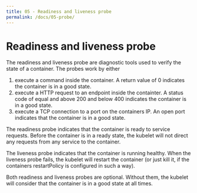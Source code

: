```yaml
---
title: 05 - Readiness and liveness probe
permalink: /docs/05-probe/
---
```


# Readiness and liveness probe

The readiness and liveness probe are diagnostic tools used to verify the state of a container. The probes work by either
1) execute a command inside the container. A return value of 0 indicates the container is in a good state.
2) execute a HTTP request to an endpoint inside the containter. A status code of equal and above 200 and below 400 indicates the container is in a good state.
3) execute a TCP connection to a port on the containers IP. An open port indicates that the container is in a good state.

The readiness probe indicates that the container is ready to service requests. Before the container is in a ready state, the kubelet will not direct any requests from any service to the container.

The liveness probe indicates that the container is running healthy. When the liveness probe fails, the kubelet will restart the container (or just kill it, if the containers restartPolicy is configured in such a way).

Both readiness and liveness probes are optional. Without them, the kubelet will consider that the container is in a good state at all times.

